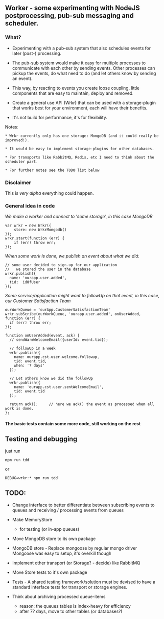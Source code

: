 ## Worker - some experimenting with NodeJS postprocessing, pub-sub messaging and scheduler.

### What?

  * Experimenting with a pub-sub system that also schedules events for later (post-) processing.

  * The pub-sub system would make it easy for multiple processes to communicate with each other by sending events. Other processes can pickup the events, do what need to do (and let others know by sending an event).

  * This way, by reacting to events you create loose coupling, little components that are easy to maintain, deploy and removed.

  * Create a general use API (Wrkr) that can be used with a storage-plugin that works best for your  environment, each will have their benefits.

  * It's not build for performance, it's for flexibility.

  Notes:

    * Wrkr currently only has one storage: MongoDB (and it could really be improved!).

    * It would be easy to implement storage-plugins for other databases.

    * For transports like RabbitMQ, Redis, etc I need to think about the scheduler part.

    * For further notes see the TODO list below


### Disclaimer

  This is *very alpha* everything could happen.


### General idea in code

  *We make a worker and connect to 'some storage', in this case MongoDB*

   	var wrkr = new Wrkr({
  		store: new WrkrMongodb()
  	});
  	wrkr.start(function (err) {
  		if (err) throw err;
  	});

  *When some work is done, we publish an event about what we did:*

    // some user decided to sign-up for our application
    //   we stored the user in the database
    wrkr.publish({
      name: 'ourapp.user.added',
      tid:  idOfUser
    });

  *Some service/application might want to followUp on that event, in this case, our Customer Satisfaction Team*

    ourWorkQueue = 'ourApp.CustomerSatisfactionTeam'
    wrkr.subScribe(ourWorkQueue, 'ourapp.user.added', onUserAdded, function (err) {
      if (err) throw err;
    });

    function onUserAdded(event, ack) {
      // sendWarmWelcomeEmail({userId: event.tid});

      // followUp in a week
      wrkr.publish({
        name: ourapp.cst.user.welcome.followup,
        tid: event.tid,
        when: '7 days'
      });

      // Let others know we did the followUp
      wrkr.publish({
        name: 'ourapp.cst.user.sentWelcomeEmail',
        tid: event.tid
      });

      return ack();     // here we ack() the event as processed when all work is done.
    };

####  The basic tests contain some more code, still working on the rest

## Testing and debugging

just run

    npm run tdd

or

    DEBUG=wrkr:* npm run tdd


## TODO:

* Change interface to better differentiate between subscribing events to queues and receiving / processing events from queues

* Make MemoryStore
  * for testing (or in-app queues)

* Move MongoDB store to its own package

* MongoDB store - Replace mongoose by regular mongo driver
  Mongoose was easy to setup, it's overkill though

* Implement other transport (or Storage? - decide) like RabbitMQ

* Move Store tests to it's own package

* Tests - A shared testing framework/solution must be devised to have a standard interface tests for transport or storage engines.

* Think about archiving processed queue-items
  * reason: the queues tables is index-heavy for efficiency
  * after 7? days, move to other tables (or databases?)
